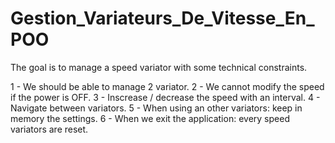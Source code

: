 # Gestion_Variateurs_De_Vitesse_En_POO

The goal is to manage a speed variator with some technical constraints.


1 - We should be able to manage 2 variator.
2 - We cannot modify the speed if the power is OFF.
3 - Inscrease / decrease the speed with an interval.
4 - Navigate between variators.
5 - When using an other variators: keep in memory the settings.
6 - When we exit the application: every speed variators are reset.
